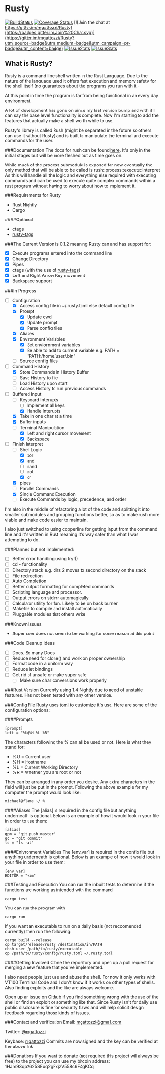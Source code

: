 Rusty
=====
[![BuildStatus](https://travis-ci.org/mgattozzi/Rusty.svg?branch=master)](https://travis-ci.org/mgattozzi/Rusty)
[![Coverage
Status](https://coveralls.io/repos/mgattozzi/Rusty/badge.svg?branch=master&service=github)](https://coveralls.io/github/mgattozzi/Rusty?branch=master)
[![Join the chat at https://gitter.im/mgattozzi/Rusty](https://badges.gitter.im/Join%20Chat.svg)](https://gitter.im/mgattozzi/Rusty?utm_source=badge&utm_medium=badge&utm_campaign=pr-badge&utm_content=badge)
[![IssueStats](http://www.issuestats.com/github/mgattozzi/rusty/badge/pr)](http://www.issuestats.com/github/mgattozzi/rusty)
[![IssueStats](http://www.issuestats.com/github/mgattozzi/rusty/badge/issue)](http://www.issuestats.com/github/mgattozzi/rusty)

What is Rusty?
--------------
Rusty is a command line shell written in the Rust Language. Due to the nature
of the language used it offers fast execution and memory safety for the shell
itself (no guarantees about the programs you run with it.)

At this point in time the program is far from being functional in an every day
environment.

A lot of development has gone on since my last version bump and with it
I can say the base level functionality is complete. Now I'm starting to
add the features that actually make a shell worth while to use.

Rusty's library is called Rush (might be separated in the future so
others can use it without Rusty) and is built to manipulate the terminal
and execute commands for the user.

###Documentation
The docs for rush can be found [here](https://mgattozzi.github.io/Rusty/rush/).
It's only in the initial stages but will be more fleshed out as time
goes on.

While much of the process submodule is exposed for now eventually the
only method that will be able to be called is
rush::process::execute::interpret
As this will handle all the logic and everything else required with
executing commands and can be used to execute quite complex commands
within a rust program without having to worry about how to implement it.

###Requirements for Rusty

- Rust Nightly
- Cargo

####Optional
- ctags
- [rusty-tags](https://github.com/dan-t/rusty-tags)

###The Current Version is 0.1.2 meaning Rusty can and has support for:

- [x] Execute programs entered into the command line
- [x] Change Directory
- [x] Pipes
- [x] ctags (with the use of [rusty-tags](https://github.com/dan-t/rusty-tags))
- [x] Left and Right Arrow Key movement
- [x] Backspace support

###In Progress
- [ ] Configuration
	- [x] Access config file in ~/.rusty.toml else default config file
	- [x] Prompt
		- [x] Update cwd
		- [x] Update prompt
		- [x] Parse config files
	- [x] Aliases
	- [x] Environment Variables
		- [x] Set enviornment variables
		- [x] Be able to add to current variable e.g. PATH = "PATH:/home/user/.bin"
	- [ ] Source config files
- [ ] Command History
	- [x] Store Commands in History Buffer
	- [ ] Save History to file
	- [ ] Load History upon start
	- [ ] Access History to run previous commands
- [ ] Buffered Input
	- [ ] Keyboard Interupts
		- [ ] Implement all keys
		- [x] Handle Interupts
	- [x] Take in one char at a time
	- [x] Buffer inputs
	- [ ] Terminal Manipulation
		- [x] Left and right cursor movement
		- [x] Backspace
- [ ] Finish Interpret
	- [ ] Shell Logic
		- [x] xor
		- [x] and
		- [ ] nand
		- [ ] not
		- [x] or
	- [x] pipes
	- [ ] Parallel Commands
	- [x] Single Command Execution
	- [ ] Execute Commands by logic, precedence, and order

I'm also in the middle of refactoring a lot of the code and splitting it
into smaller submodules and grouping functions better, so as to make
rush more viable and make code easier to maintain.

I also just switched to using copperline for getting input from the
command line and it's written in Rust meaning it's way safer than what
I was attempting to do.

###Planned but not implemented:
- [ ] Better error handling using try!()
- [ ] cd - functionality
- [ ] Directory stack e.g. dirs 2 moves to second directory on the stack
- [ ] File redirection
- [ ] Auto Completion
- [ ] Better output formatting for completed commands
- [ ] Scripting language and processor.
- [ ] Output errors on stderr automagically
- [ ] Calculator utility for fun. Likely to be on back burner
- [ ] Makefile to compile and install automatically
- [ ] Pluggable modules that others write

###Known Issues
- Super user does not seem to be working for some reason at this point

###Code Cleanup Ideas
- [ ] Docs. So many Docs
- [ ] Reduce need for clone() and work on proper ownership
- [ ] Format code in a uniform way
- [ ] Reduce let bindings
- [ ] Get rid of unsafe or make super safe
	- [ ] Make sure char conversions work properly

###Rust Version
Currently using 1.4 Nightly due to need of unstable features. Has not been
tested with any other version.

###Config File
Rusty uses [toml](https://github.com/toml-lang/toml) to customize it's use.
Here are some of the configuration options:

####Prompts
```
[prompt]
left = "%U@%H %L %R"
```
The characters following the % can all be used or not. Here is what they stand
for:
- %U = Current user
- %H = Hostname
- %L = Current Working Directory
- %R = Whether you are root or not

They can be arranged in any order you desire. Any extra characters in the field
will just be put in the prompt.
Following the above example for my computer the prompt would look like:
```
michael@flame ~/ %
```

####Aliases
The [alias] is required in the config file but anything underneath is optional.
Below is an example of how it would look in your file in order to use them:
```
[alias]
gpm = "git push master"
gc = "git commit"
ls = "ls -al"
```

####Enivronment Variables
The [env_var] is required in the config file but anything underneath is optional.
Below is an example of how it would look in your file in order to use them:
```
[env_var]
EDITOR = "vim"

```

###Testing and Execution
You can run the inbuilt tests to determine if the functions are working as
intended with the command

```
cargo test
```

You can run the program with

```
cargo run
```

If you want an executable to run on a daily basis (not reccomended currently)
then run the following:

```
cargo build --release
cp target/release/rusty /destination/in/PATH
chsh user /path/to/rusty/executable
cp /path/to/rusty/config/rusty.toml ~/.rusty.toml
```

####Getting Involved
Clone the repository and open up a pull request for merging a new
feature that you've implemented.

I also need people just use and abuse the shell. For now it only works
with VT100 Terminal Code and I don't know if it works on other types of
shells. Also finding exploits and the like are always welcome.

Open up an issue on Github if you find something wrong with the use of
the shell or find an exploit or something like that. Since Rusty isn't
for daily use public disclosure is fine for security flaws and will help
solicit design feedback regarding those kinds of issues.

###Contact and verification
Email: mgattozzi@gmail.com

Twitter:  [@mgattozzi](https://twitter.com/mgattozzi)

Keybase: [mgattozzi](https://keybase.io/mgattozzi)
Commits are now signed and the key can be verified at the above link

###Donations
If you want to donate (not required this project will always be free) to the project you can use my bitcoin address:
1HJm93qp2625SEuq2gFxjzV558c6F4gKCq

